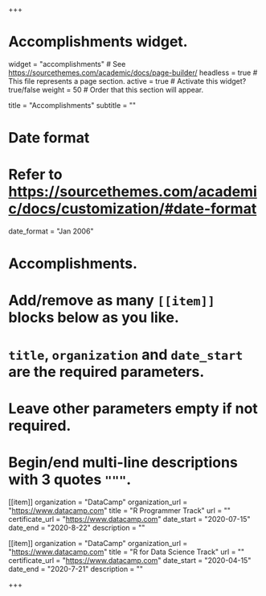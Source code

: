 +++
# Accomplishments widget.
widget = "accomplishments"  # See https://sourcethemes.com/academic/docs/page-builder/
headless = true  # This file represents a page section.
active = true  # Activate this widget? true/false
weight = 50  # Order that this section will appear.

title = "Accomplish&shy;ments"
subtitle = ""

# Date format
#   Refer to https://sourcethemes.com/academic/docs/customization/#date-format
date_format = "Jan 2006"

# Accomplishments.
#   Add/remove as many `[[item]]` blocks below as you like.
#   `title`, `organization` and `date_start` are the required parameters.
#   Leave other parameters empty if not required.
#   Begin/end multi-line descriptions with 3 quotes `"""`.

[[item]]
  organization = "DataCamp"
  organization_url = "https://www.datacamp.com"
  title = "R Programmer Track"
  url = ""
  certificate_url = "https://www.datacamp.com"
  date_start = "2020-07-15"
  date_end = "2020-8-22"
  description = ""
  
[[item]]
  organization = "DataCamp"
  organization_url = "https://www.datacamp.com"
  title = "R for Data Science Track"
  url = ""
  certificate_url = "https://www.datacamp.com"
  date_start = "2020-04-15"
  date_end = "2020-7-21"
  description = ""

+++

